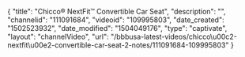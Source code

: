 {
    "title": "Chicco&reg; NextFit&trade; Convertible Car Seat",
    "description": "",
    "channelid": "111091684",
    "videoid": "109995803",
    "date_created": "1502523932",
    "date_modified": "1504049176",
    "type": "captivate",
    "layout": "channelVideo",
    "url": "\/bbbusa-latest-videos\/chicco\u00c2-nextfit\u00e2-convertible-car-seat-2-notes\/111091684-109995803"
}
